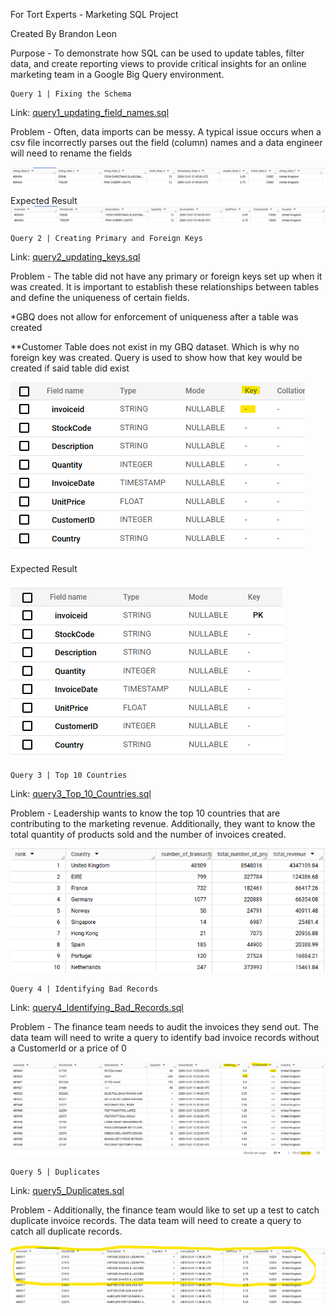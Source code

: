 For Tort Experts - Marketing SQL Project

Created By Brandon Leon

Purpose - To demonstrate how SQL can be used to update tables, filter data, and create reporting views to provide critical insights for an online marketing team in a Google Big Query environment.

	Query 1 | Fixing the Schema
 
Link: [query1_updating_field_names.sql](https://github.com/leonbrandon0021/retail_marketing_project/blob/main/queries/query1_updating_field_names.sql)

Problem - Often, data imports can be messy. A typical issue occurs when a csv file incorrectly parses out the field (column) names and a data engineer will need to rename the fields

![query_1_img](images/query1_schema.png)
 

Expected Result
![query_1_img](images/query1_result.png)

	Query 2 | Creating Primary and Foreign Keys
 Link: [query2_updating_keys.sql](https://github.com/leonbrandon0021/retail_marketing_project/blob/main/queries/query2_updating_keys.sql)

 Problem - The table did not have any primary or foreign keys set up when it was created. It is important to establish these relationships between tables and define the uniqueness of certain fields.

*GBQ does not allow for enforcement of uniqueness after a table was created

**Customer Table does not exist in my GBQ dataset. Which is why no foreign key was created. Query is used to show how that key would be created if said table did exist


![query_1_img](images/query2_schema.png)

Expected Result

![query_1_img](images/query2_result.png)

	Query 3 | Top 10 Countries
 Link: [query3_Top_10_Countries.sql](https://github.com/leonbrandon0021/retail_marketing_project/blob/main/queries/query3_top_10_countries.sql)

 Problem - Leadership wants to know the top 10 countries that are contributing to the marketing revenue. Additionally, they want to know the total quantity of products sold and the number of invoices created.


![query_3_img](images/query3_result.png)

	Query 4 | Identifying Bad Records
 Link: [query4_Identifying_Bad_Records.sql](https://github.com/leonbrandon0021/retail_marketing_project/blob/main/queries/query4_identifying_bad_records.sql)

 Problem - The finance team needs to audit the invoices they send out. The data team will need to write a query to identify bad invoice records without a CustomerId or a price of 0


![query_4_img](images/query4_result.png)

	Query 5 | Duplicates
 Link: [query5_Duplicates.sql](https://github.com/leonbrandon0021/retail_marketing_project/blob/main/queries/query5_duplicates.sql)

 Problem - Additionally, the finance team would like to set up a test to catch duplicate invoice records. The data team will need to create a query to catch all duplicate records.


![query_5_img](images/query5_result.png)
